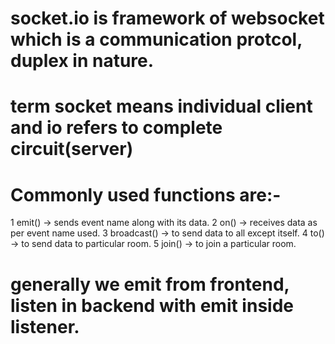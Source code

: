 # socket.io is framework of websocket which is a communication protcol, duplex in nature.

# term socket means individual client and io refers to complete circuit(server)

# Commonly used functions are:- 
1 emit() -> sends event name along with its data.
2 on() -> receives data as per event name used.
3 broadcast() -> to send data to all except itself.
4 to() -> to send data to particular room.
5 join() -> to join a particular room.

# generally we emit from frontend, listen in backend with emit inside listener.